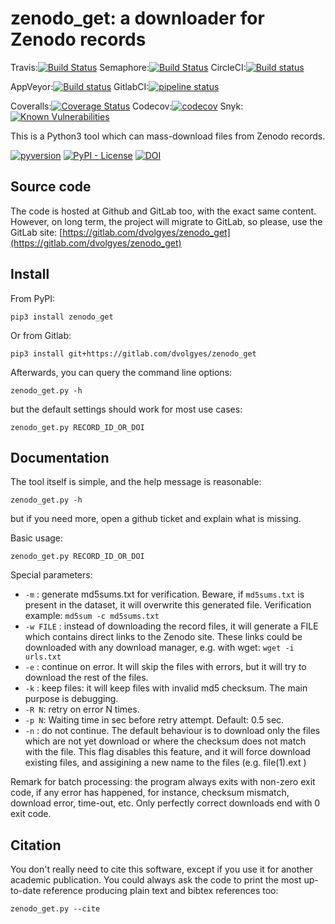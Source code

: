 zenodo_get: a downloader for Zenodo records
===========================================
Travis:[![Build Status](https://travis-ci.org/dvolgyes/zenodo_get.svg?branch=master)](https://travis-ci.org/dvolgyes/zenodo_get)
Semaphore:[![Build Status](https://semaphoreci.com/api/v1/dvolgyes/zenodo_get/branches/master/badge.svg)](https://semaphoreci.com/dvolgyes/zenodo_get)
CircleCI:[![Build status](https://circleci.com/gh/dvolgyes/zenodo_get.svg?style=svg)](https://circleci.com/gh/dvolgyes/zenodo_get)

AppVeyor:[![Build status](https://ci.appveyor.com/api/projects/status/f6hw96rhdl104ch9?svg=true)](https://ci.appveyor.com/project/dvolgyes/zenodo-get)
GitlabCI:[![pipeline status](https://gitlab.com/dvolgyes/zenodo_get/badges/master/pipeline.svg)](https://gitlab.com/dvolgyes/zenodo_get/commits/master)


Coveralls:[![Coverage Status](https://img.shields.io/coveralls/github/dvolgyes/zenodo_get/master)](https://coveralls.io/github/dvolgyes/zenodo_get?branch=master)
Codecov:[![codecov](https://codecov.io/gh/dvolgyes/zenodo_get/branch/master/graph/badge.svg)](https://codecov.io/gh/dvolgyes/zenodo_get)
Snyk:[![Known Vulnerabilities](https://snyk.io/test/github/dvolgyes/zenodo_get/badge.svg)](https://snyk.io/test/github/dvolgyes/zenodo_get)


This is a Python3 tool which can mass-download files from Zenodo records.

[![pyversion](https://img.shields.io/pypi/pyversions/zenodo_get.svg)](https://pypi.org/project/zenodo-get/)
[![PyPI - License](https://img.shields.io/pypi/l/zenodo_get.svg)](https://gitlab.com/dvolgyes/zenodo_get/raw/master/LICENSE.txt)
[![DOI](https://zenodo.org/badge/DOI/10.5281/zenodo.1261812.svg)](https://doi.org/10.5281/zenodo.1261812)

Source code
-----------

The code is hosted at Github and GitLab too, with the exact same content.
However, on long term, the project will migrate to GitLab, so please, use the GitLab site:
[https://gitlab.com/dvolgyes/zenodo_get](https://gitlab.com/dvolgyes/zenodo_get)


Install
-------

From PyPI:
```
pip3 install zenodo_get
```

Or from Gitlab:
```
pip3 install git+https://gitlab.com/dvolgyes/zenodo_get
```


Afterwards, you can query the command line options:
```
zenodo_get.py -h
```

but the default settings should work for most use cases:
```
zenodo_get.py RECORD_ID_OR_DOI
```


Documentation
-------------
The tool itself is simple, and the help message is reasonable:

```
zenodo_get.py -h
```

but if you need more, open a github ticket and explain what is missing.

Basic usage:
```
zenodo_get.py RECORD_ID_OR_DOI
```

Special parameters:
- ``-m`` : generate md5sums.txt for verification. Beware, if `md5sums.txt` is
  present in the dataset, it will overwrite this generated file. Verification example:
  `md5sum -c md5sums.txt`
- ``-w FILE`` : instead of downloading the record files, it will
   generate a FILE which contains direct links to the Zenodo site. These links
   could be downloaded with any download manager, e.g. with wget:
   `wget -i urls.txt`
- ``-e`` : continue on error. It will skip the files with errors, but it will
    try to download the rest of the files.
- ``-k`` : keep files: it will keep files with invalid md5 checksum. The main purpose
   is debugging.
- ``-R N``: retry on error N times.
- ``-p N``: Waiting time in sec before retry attempt. Default: 0.5 sec.
- ``-n`` : do not continue. The default behaviour is to download only the files
   which are not yet download or where the checksum does not match with the file.
   This flag disables this feature, and it will force download existing files,
   and assigining a new name to the files (e.g. file(1).ext )


Remark for batch processing: the program always exits with non-zero exit code, if any error has happened,
for instance, checksum mismatch, download error, time-out, etc. Only perfectly correct
downloads end with 0 exit code.

Citation
--------

You don't really need to cite this software, except if you use it for another academic publication.
You could always ask the code to print the most up-to-date reference producing plain text and
bibtex references too:

```
zenodo_get.py --cite
```
